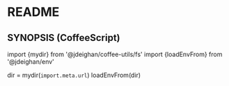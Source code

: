 README
======

SYNOPSIS (CoffeeScript)
-----------------------

import {mydir} from '@jdeighan/coffee-utils/fs'
import {loadEnvFrom} from '@jdeighan/env'

dir = mydir(`import.meta.url`)
loadEnvFrom(dir)

